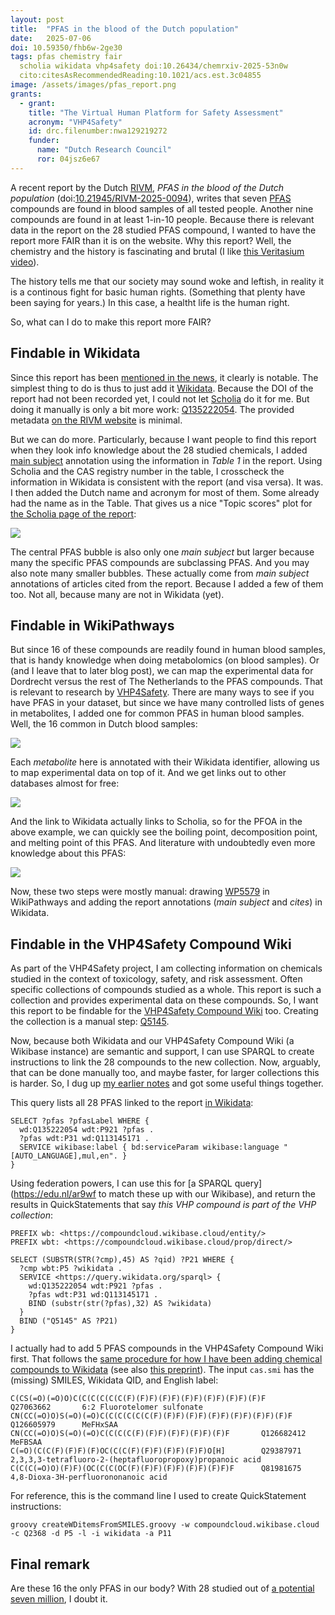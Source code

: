 ```yaml
---
layout: post
title:  "PFAS in the blood of the Dutch population"
date:   2025-07-06
doi: 10.59350/fhb6w-2ge30
tags: pfas chemistry fair
  scholia wikidata vhp4safety doi:10.26434/chemrxiv-2025-53n0w
  cito:citesAsRecommendedReading:10.1021/acs.est.3c04855
image: /assets/images/pfas_report.png
grants:
  - grant:
    title: "The Virtual Human Platform for Safety Assessment"
    acronym: "VHP4Safety"
    id: drc.filenumber:nwa129219272
    funder:
      name: "Dutch Research Council"
      ror: 04jsz6e67
---
```


A recent report by the Dutch [RIVM](https://www.rivm.nl/), *PFAS in the blood of the Dutch population*
(doi:[10.21945/RIVM-2025-0094](https://www.rivm.nl/bibliotheek/rapporten/2025-0094.pdf)), writes
that seven [PFAS](https://scholia.toolforge.org/chemical-class/Q648037) compounds are found in blood samples
of all tested people. Another nine compounds are found in at least 1-in-10 people.
Because there is relevant data in the report on the 28 studied PFAS compound, I wanted to
have the report more FAIR than it is on the website. Why this report? Well, the chemistry and the
history is fascinating and brutal (I like [this Veritasium video](https://www.youtube.com/watch?v=SC2eSujzrUY)).

The history tells me that our society may sound woke and leftish, in reality it is a continous fight
for basic human rights. (Something that plenty have been saying for years.)
In this case, a healtht life is the human right.

So, what can I do to make this report more FAIR?

## Findable in Wikidata

Since this report has been [mentioned in the news](https://news.google.com/search?q=PFAS%20in%20the%20blood%20of%20the%20Dutch%20population&hl=en-US&gl=US&ceid=US%3Aen),
it clearly is notable. The simplest thing to do is thus to just add it [Wikidata](https://www.wikidata.org/wiki/Wikidata:Main_Page).
Because the DOI of the report had not been recorded yet, I could not let [Scholia](https://scholia.toolforge.org/)
do it for me. But doing it manually is only a bit more work: [Q135222054](https://www.wikidata.org/wiki/Q135222054).
The provided metadata [on the RIVM website](https://www.rivm.nl/en/news/first-nationwide-study-into-pfas-in-blood)
is minimal.

But we can do more. Particularly, because I want people to find this report when they look info knowledge
about the 28 studied chemicals, I added [main subject](https://www.wikidata.org/wiki/Q135222054#P921) annotation
using the information in *Table 1* in the report. Using Scholia and the CAS registry number in the table,
I crosscheck the information in Wikidata is consistent with the report (and visa versa). It was.
I then added the Dutch name and acronym for most of them. Some already had the name as in the Table.
That gives us a nice "Topic scores" plot for [the Scholia page of the report](https://scholia.toolforge.org/work/Q135222054):

![](/assets/images/pfas_report.png)

The central PFAS bubble is also only one *main subject* but larger because many the specific PFAS compounds
are subclassing PFAS. And you may also note many smaller bubbles. These actually come from *main subject*
annotations of articles cited from the report. Because I added a few of them too. Not all, because many are
not in Wikidata (yet).

## Findable in WikiPathways

But since 16 of these compounds are readily found in human blood samples, that is handy knowledge when
doing metabolomics (on blood samples). Or (and I leave that to later blog post), we can map the experimental
data for Dordrecht versus the rest of The Netherlands to the PFAS compounds. That is relevant to research
by [VHP4Safety](https://vhp4safety.nl). There are many ways to see if you have PFAS in your dataset,
but since we have many controlled lists of genes in metabolites, I added one for common PFAS in human
blood samples. Well, the 16 common in Dutch blood samples:

![](/assets/images/pfas_wikipathways.png)

Each *metabolite* here is annotated with their Wikidata identifier, allowing us to map experimental
data on top of it. And we get links out to other databases almost for free:

![](/assets/images/pfas_wikipathways_outlinks.png)

And the link to Wikidata actually links to Scholia, so for the PFOA in the above example,
we can quickly see the boiling point, decomposition point, and melting point of this PFAS.
And literature with undoubtedly even more knowledge about this PFAS:

![](/assets/images/pfas_scholia.png)

Now, these two steps were mostly manual: drawing [WP5579](https://classic.wikipathways.org/index.php/Pathway:WP5579)
in WikiPathways and adding the report annotations (*main subject* and *cites*) in Wikidata.

## Findable in the VHP4Safety Compound Wiki

As part of the VHP4Safety project, I am collecting information on chemicals studied in the context
of toxicology, safety, and risk assessment. Often specific collections of compounds studied as a whole.
This report is such a collection and provides experimental data on these compounds. So, I want this
report to be findable for the [VHP4Safety Compound Wiki](https://compoundcloud.wikibase.cloud/) too.
Creating the collection is a manual step: [Q5145](https://compoundcloud.wikibase.cloud/wiki/Item:Q5145).

Now, because both Wikidata and our VHP4Safety Compound Wiki (a Wikibase instance) are semantic and support, I can use SPARQL
to create instructions to link the 28 compounds to the new collection. Now, arguably, that can be
done manually too, and maybe faster, for larger collections this is harder. So, I dug up
[my earlier notes](https://compoundcloud.wikibase.cloud/wiki/User:Egonw) and got some useful
things together.

This query lists all 28 PFAS linked to the report [in Wikidata](https://w.wiki/Eepm):

```sparql
SELECT ?pfas ?pfasLabel WHERE {
  wd:Q135222054 wdt:P921 ?pfas .
  ?pfas wdt:P31 wd:Q113145171 .
  SERVICE wikibase:label { bd:serviceParam wikibase:language "[AUTO_LANGUAGE],mul,en". }
}
```

Using federation powers, I can use this for [a SPARQL query](https://edu.nl/ar9wf to match these up with our Wikibase),
and return the results in QuickStatements that say *this VHP compound is part of the VHP collection*:

```sparql
PREFIX wb: <https://compoundcloud.wikibase.cloud/entity/>
PREFIX wbt: <https://compoundcloud.wikibase.cloud/prop/direct/>

SELECT (SUBSTR(STR(?cmp),45) AS ?qid) ?P21 WHERE {
  ?cmp wbt:P5 ?wikidata .
  SERVICE <https://query.wikidata.org/sparql> {
    wd:Q135222054 wdt:P921 ?pfas .
    ?pfas wdt:P31 wd:Q113145171 .
    BIND (substr(str(?pfas),32) AS ?wikidata)
  }
  BIND ("Q5145" AS ?P21)
}
```

I actually had to add 5 PFAS compounds in the VHP4Safety Compound Wiki first. That follows the
[same procedure for how I have been adding chemical compounds to Wikidata](https://chem-bla-ics.linkedchemistry.info/2016/03/20/adding-disclosures-to-wikidata-with.html)
(see also [this preprint](https://doi.org/10.26434/chemrxiv-2025-53n0w)).
The input `cas.smi` has the (missing) SMILES, Wikidata QID, and English label:

```
C(CS(=O)(=O)O)C(C(C(C(C(C(F)(F)F)(F)F)(F)F)(F)F)(F)F)(F)F       Q27063662       6:2 Fluorotelomer sulfonate
CN(CC(=O)O)S(=O)(=O)C(C(C(C(C(C(F)(F)F)(F)F)(F)F)(F)F)(F)F)(F)F Q126605979      MeFHxSAA
CN(CC(=O)O)S(=O)(=O)C(C(C(C(F)(F)F)(F)F)(F)F)(F)F       Q126682412      MeFBSAA
C(=O)(C(C(F)(F)F)(F)OC(C(C(F)(F)F)(F)F)(F)F)O[H]        Q29387971       2,3,3,3-tetrafluoro-2-(heptafluoropropoxy)propanoic acid
C(C(C(=O)O)(F)F)(OC(C(C(OC(F)(F)F)(F)F)(F)F)(F)F)F      Q81981675       4,8-Dioxa-3H-perfluorononanoic acid
```

For reference, this is the command line I used to create QuickStatement instructions:

```shell
groovy createWDitemsFromSMILES.groovy -w compoundcloud.wikibase.cloud -c Q2368 -d P5 -l -i wikidata -a P11
```

## Final remark

Are these 16 the only PFAS in our body? With 28 studied out of [a potential seven million](https://doi.org/10.1021/acs.est.3c04855),
I doubt it.
